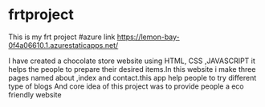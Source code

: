 # frtproject
This is my frt project
#azure link https://lemon-bay-0f4a06610.1.azurestaticapps.net/


I have created a chocolate store website using HTML, CSS ,JAVASCRIPT it helps the people to prepare their desired items.In this website i make three pages named about ,index and contact.this app help people to try different type of blogs 
And core idea of this project was to provide people a eco friendly website
